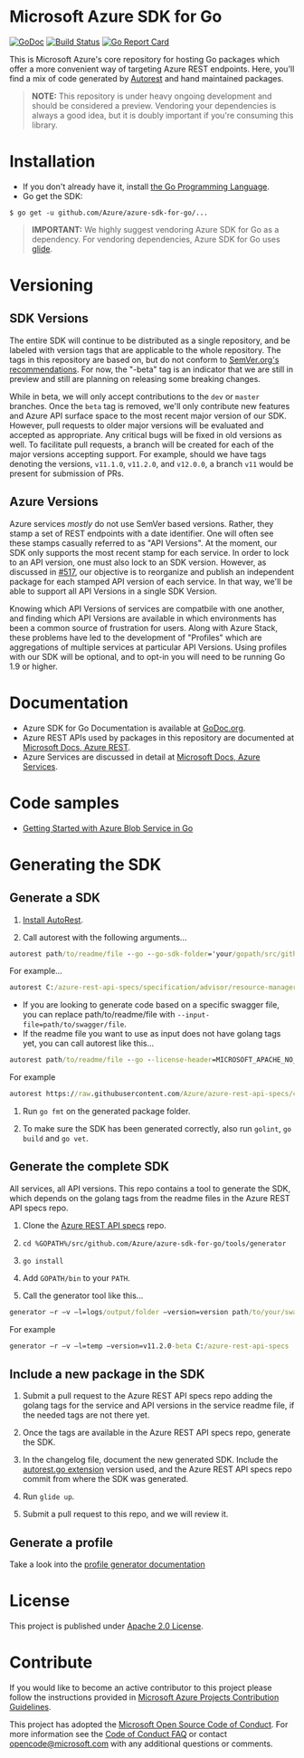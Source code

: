 # Microsoft Azure SDK for Go
[![GoDoc](https://godoc.org/github.com/Azure/azure-sdk-for-go?status.svg)](https://godoc.org/github.com/Azure/azure-sdk-for-go) 
[![Build Status](https://travis-ci.org/Azure/azure-sdk-for-go.svg?branch=master)](https://travis-ci.org/Azure/azure-sdk-for-go) 
[![Go Report Card](https://goreportcard.com/badge/github.com/Azure/azure-sdk-for-go)](https://goreportcard.com/report/github.com/Azure/azure-sdk-for-go)

This is Microsoft Azure's core repository for hosting Go packages which offer a more convenient way of targeting Azure
REST endpoints. Here, you'll find a mix of code generated by [Autorest](https://github.com/Azure/autorest) and hand
maintained packages.

> **NOTE:** This repository is under heavy ongoing development and should be considered a preview. Vendoring your
dependencies is always a good idea, but it is doubly important if you're consuming this library.

# Installation
- If you don't already have it, install [the Go Programming Language](https://golang.org/dl/).
- Go get the SDK:

```
$ go get -u github.com/Azure/azure-sdk-for-go/...
```

> **IMPORTANT:** We highly suggest vendoring Azure SDK for Go as a dependency. For vendoring dependencies, Azure SDK
for Go uses [glide](https://github.com/Masterminds/glide).

# Versioning
## SDK Versions
The entire SDK will
continue to be distributed as a single repository, and be labeled with version tags  that are applicable to the whole
repository. The tags in this repository are based on, but do not conform to [SemVer.org's recommendations](http://semver.org/).
For now, the "-beta" tag is an indicator that we are still in preview and still are planning on releasing some breaking
changes.

While in beta, we will only accept contributions to the `dev` or `master` branches. Once the `beta` tag is removed, we'll
only contribute new features and Azure API surface space to the most recent major version of our SDK. However, pull requests
to older major versions will be evaluated and accepted as appropriate. Any critical bugs will be fixed in old versions as well.
To facilitate pull requests, a branch will be created for each of the major versions accepting support. For example,
should we have tags denoting the versions, `v11.1.0`, `v11.2.0`, and `v12.0.0`, a branch `v11` would be present for submission
of PRs.

## Azure Versions
Azure services _mostly_ do not use SemVer based versions. Rather, they stamp a set of REST endpoints with a date identifier. One will often
see these stamps casually referred to as "API Versions". At the moment, our SDK only supports the most recent stamp for each service. In
order to lock to an API version, one must also lock to an SDK version. However, as discussed in [#517](https://github.com/Azure/azure-sdk-for-go/issues/517),
our objective is to reorganize and publish an independent package for each stamped API version of each service. In that way, we'll be able to support all API Versions
in a single SDK Version.

Knowing which API Versions of services are compatbile with one another, and finding which API Versions are available in which environments
has been a common source of frustration for users. Along with Azure Stack, these problems have led to the development of "Profiles" which are
aggregations of multiple services at particular API Versions. Using profiles with our SDK will be optional, and to opt-in you will need to be
running Go 1.9 or higher.

# Documentation

- Azure SDK for Go Documentation is available at [GoDoc.org](http://godoc.org/github.com/Azure/azure-sdk-for-go/).
- Azure REST APIs used by packages in this repository are documented at [Microsoft Docs, Azure REST](https://docs.microsoft.com/en-us/rest/api/).
- Azure Services are discussed in detail at [Microsoft Docs, Azure Services](https://docs.microsoft.com/en-us/azure/#pivot=services).

# Code samples

- [Getting Started with Azure Blob Service in Go](https://github.com/Azure-Samples/storage-blob-go-getting-started)

# Generating the SDK

## Generate a SDK

1. [Install AutoRest](https://github.com/Azure/autorest#installing-autorest).

1. Call autorest with the following arguments...

``` cmd
autorest path/to/readme/file --go --go-sdk-folder='your/gopath/src/github.com/Azure/azure-sdk-for-go' --tag=choose/a/tag/in/the/readme/file --package-version='version' --user-agent='Azure-SDK-For-Go/version services'
```

For example...

``` cmd
autorest C:/azure-rest-api-specs/specification/advisor/resource-manager/readme.md --go --go-sdk-folder='C:/goWorkspace/src/github.com/Azure/azure-sdk-for-go' --tag=package-2016-07-preview --package-version='v11.2.0-beta' --user-agent='Azure-SDK-For-Go/v11.2.0-beta services'"
```

- If you are looking to generate code based on a specific swagger file, you can replace path/to/readme/file with `--input-file=path/to/swagger/file`.
- If the readme file you want to use as input does not have golang tags yet, you can call autorest like this...


``` cmd
autorest path/to/readme/file --go --license-header=MICROSOFT_APACHE_NO_VERSION --namespace=packageName --output-folder=your/gopath/src/github.com/Azure/azure-sdk-for-go/services/serviceName/mgmt/APIversion/packageName --package-version=version --user-agent='Azure-SDK-For-Go/version services' --clear-output-folder --can-clear-output-folder --tag=choose/a/tag/in/the/readme/file
```

For example

``` cmd
autorest https://raw.githubusercontent.com/Azure/azure-rest-api-specs/current/specification/network/resource-manager/readme.md --go --license-header=MICROSOFT_APACHE_NO_VERSION --namespace=network --output-folder=C:/goWorkspace/src/github.com/Azure/azure-sdk-for-go/services/network/mgmt/2017-09-01/network --package-version=v11.2.0-beta --clear-output-folder --can-clear-output-folder --tag=package-2017-09
```

1. Run `go fmt` on the generated package folder.

1. To make sure the SDK has been generated correctly, also run `golint`, `go build` and `go vet`.

## Generate the complete SDK

All services, all API versions. This repo contains a tool to generate the SDK, which depends on the golang tags from the readme files in the Azure REST API specs repo.

1. Clone the [Azure REST API specs](https://github.com/Azure/azure-rest-api-specs) repo.

1. `cd %GOPATH%/src/github.com/Azure/azure-sdk-for-go/tools/generator`

1. `go install`

1. Add `GOPATH/bin` to your `PATH`.

1. Call the generator tool like this...

``` cmd
generator –r –v –l=logs/output/folder –version=version path/to/your/swagger/repo/clone
```

 For example

``` cmd
generator –r –v –l=temp –version=v11.2.0-beta C:/azure-rest-api-specs
```

## Include a new package in the SDK

1. Submit a pull request to the Azure REST API specs repo adding the golang tags for the service and API versions in the service readme file, if the needed tags are not there yet.

1. Once the tags are available in the Azure REST API specs repo, generate the SDK.

1. In the changelog file, document the new generated SDK. Include the [autorest.go extension](https://github.com/Azure/autorest.go) version used, and the Azure REST API specs repo commit from where the SDK was generated.

1. Run `glide up`.

1. Submit a pull request to this repo, and we will review it.

## Generate a profile

Take a look into the [profile generator documentation](tools/profileBuilder)

# License

This project is published under [Apache 2.0 License](LICENSE).

# Contribute

If you would like to become an active contributor to this project please follow the instructions provided in [Microsoft
Azure Projects Contribution Guidelines](http://azure.github.io/guidelines/).

This project has adopted the [Microsoft Open Source Code of Conduct](https://opensource.microsoft.com/codeofconduct/).
For more information see the [Code of Conduct FAQ](https://opensource.microsoft.com/codeofconduct/faq/) or contact
[opencode@microsoft.com](mailto:opencode@microsoft.com) with any additional questions or comments.
